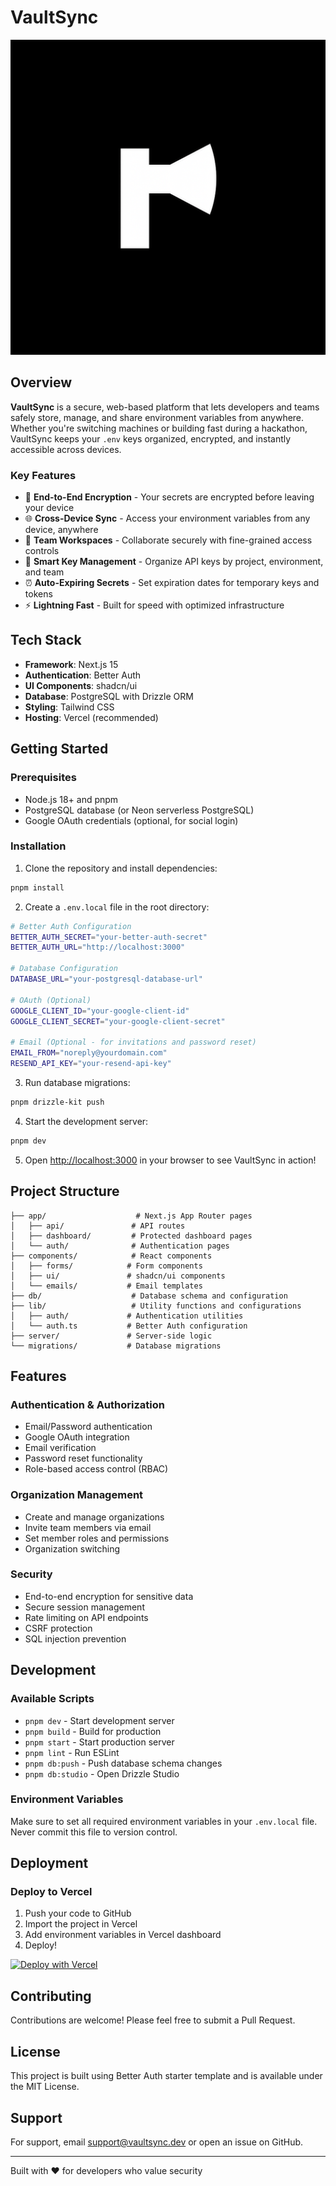 # VaultSync

![VaultSync](public/better-auth-starter.png)

## Overview

**VaultSync** is a secure, web-based platform that lets developers and teams safely store, manage, and share environment variables from anywhere. Whether you're switching machines or building fast during a hackathon, VaultSync keeps your `.env` keys organized, encrypted, and instantly accessible across devices.

### Key Features

- 🔐 **End-to-End Encryption** - Your secrets are encrypted before leaving your device
- 🌐 **Cross-Device Sync** - Access your environment variables from any device, anywhere
- 👥 **Team Workspaces** - Collaborate securely with fine-grained access controls
- 🔑 **Smart Key Management** - Organize API keys by project, environment, and team
- ⏰ **Auto-Expiring Secrets** - Set expiration dates for temporary keys and tokens
- ⚡ **Lightning Fast** - Built for speed with optimized infrastructure

## Tech Stack

- **Framework**: Next.js 15
- **Authentication**: Better Auth
- **UI Components**: shadcn/ui
- **Database**: PostgreSQL with Drizzle ORM
- **Styling**: Tailwind CSS
- **Hosting**: Vercel (recommended)

## Getting Started

### Prerequisites

- Node.js 18+ and pnpm
- PostgreSQL database (or Neon serverless PostgreSQL)
- Google OAuth credentials (optional, for social login)

### Installation

1. Clone the repository and install dependencies:

```bash
pnpm install
```

2. Create a `.env.local` file in the root directory:

```bash
# Better Auth Configuration
BETTER_AUTH_SECRET="your-better-auth-secret"
BETTER_AUTH_URL="http://localhost:3000"

# Database Configuration
DATABASE_URL="your-postgresql-database-url"

# OAuth (Optional)
GOOGLE_CLIENT_ID="your-google-client-id"
GOOGLE_CLIENT_SECRET="your-google-client-secret"

# Email (Optional - for invitations and password reset)
EMAIL_FROM="noreply@yourdomain.com"
RESEND_API_KEY="your-resend-api-key"
```

3. Run database migrations:

```bash
pnpm drizzle-kit push
```

4. Start the development server:

```bash
pnpm dev
```

5. Open [http://localhost:3000](http://localhost:3000) in your browser to see VaultSync in action!

## Project Structure

```
├── app/                    # Next.js App Router pages
│   ├── api/               # API routes
│   ├── dashboard/         # Protected dashboard pages
│   └── auth/              # Authentication pages
├── components/            # React components
│   ├── forms/            # Form components
│   ├── ui/               # shadcn/ui components
│   └── emails/           # Email templates
├── db/                    # Database schema and configuration
├── lib/                   # Utility functions and configurations
│   ├── auth/             # Authentication utilities
│   └── auth.ts           # Better Auth configuration
├── server/               # Server-side logic
└── migrations/           # Database migrations
```

## Features

### Authentication & Authorization
- Email/Password authentication
- Google OAuth integration
- Email verification
- Password reset functionality
- Role-based access control (RBAC)

### Organization Management
- Create and manage organizations
- Invite team members via email
- Set member roles and permissions
- Organization switching

### Security
- End-to-end encryption for sensitive data
- Secure session management
- Rate limiting on API endpoints
- CSRF protection
- SQL injection prevention

## Development

### Available Scripts

- `pnpm dev` - Start development server
- `pnpm build` - Build for production
- `pnpm start` - Start production server
- `pnpm lint` - Run ESLint
- `pnpm db:push` - Push database schema changes
- `pnpm db:studio` - Open Drizzle Studio

### Environment Variables

Make sure to set all required environment variables in your `.env.local` file. Never commit this file to version control.

## Deployment

### Deploy to Vercel

1. Push your code to GitHub
2. Import the project in Vercel
3. Add environment variables in Vercel dashboard
4. Deploy!

[![Deploy with Vercel](https://vercel.com/button)](https://vercel.com/new/clone?repository-url=https://github.com/yourusername/vaultsync)

## Contributing

Contributions are welcome! Please feel free to submit a Pull Request.

## License

This project is built using Better Auth starter template and is available under the MIT License.

## Support

For support, email support@vaultsync.dev or open an issue on GitHub.

---

Built with ❤️ for developers who value security
